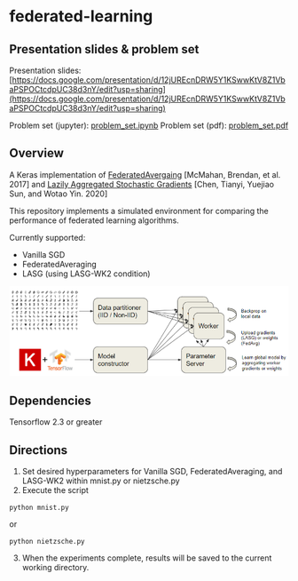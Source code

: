 # federated-learning

## Presentation slides & problem set
Presentation slides: [https://docs.google.com/presentation/d/12jUREcnDRW5Y1KSwwKtV8Z1VbaPSPOCtcdpUC38d3nY/edit?usp=sharing](https://docs.google.com/presentation/d/12jUREcnDRW5Y1KSwwKtV8Z1VbaPSPOCtcdpUC38d3nY/edit?usp=sharing)

Problem set (jupyter): [problem_set.ipynb](problem_set.ipynb)
Problem set (pdf): [problem_set.pdf](problem_set.pdf)

## Overview
A Keras implementation of [FederatedAvergaing](http://proceedings.mlr.press/v54/mcmahan17a/mcmahan17a.pdf) [McMahan, Brendan, et al. 2017] and [Lazily Aggregated Stochastic Gradients](https://arxiv.org/pdf/2002.11360.pdf) [Chen, Tianyi, Yuejiao Sun, and Wotao Yin. 2020]

This repository implements a simulated environment for comparing the performance of federated learning algorithms.

Currently supported:
- Vanilla SGD
- FederatedAveraging
- LASG (using LASG-WK2 condition)

![Federated Learning Simulation](images/federated_learning_simulation.png)

## Dependencies
Tensorflow 2.3 or greater


## Directions
1. Set desired hyperparameters for Vanilla SGD, FederatedAveraging, and LASG-WK2 within mnist.py or nietzsche.py
2. Execute the script
```shell
python mnist.py
```
or
```shell
python nietzsche.py
```
3. When the experiments complete, results will be saved to the current working directory.
